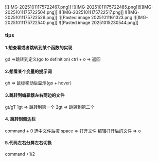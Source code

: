 ![[IMG-20251011175722467.png]]
![[IMG-20251011175722485.png]]![[IMG-20251011175722504.png]]
![[IMG-20251011175722517.png]]
![[IMG-20251011175722529.png]]
![[Pasted image 20251011161323.png
![[IMG-20251011175722540.png]]
![[Pasted image 20251015230544.png]]
### tips
#### 1.想查看或者跳转到某个函数的实现
gd =>跳转到定义(go to definition)
ctrl + o => 返回
#### 2.想看某个变量的提示词
gh => 鼠标移动后显示(go + hover）

#### 3.跳转到编辑器左右两边的文件
gt/gT
1gt => 跳转到第一个
2gt => 跳转到第二个
#### 4. 跳转到侧边栏
command + 0
选中文件后按 space => 打开文件
编辑打开后的文件 => o
#### 5.代码左右分屏左右切换
command +1/2